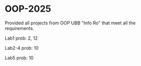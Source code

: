 # OOP-2025
Provided all projects from OOP UBB "Info Ro" that meet all the requirements.

Lab1 prob: 2, 12

Lab2-4 prob: 10

Lab5 prob: 10
